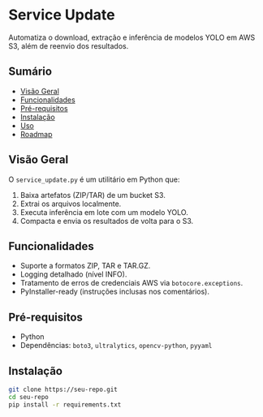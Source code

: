 # Service Update

Automatiza o download, extração e inferência de modelos YOLO em AWS S3, além de reenvio dos resultados.

## Sumário
- [Visão Geral](#visão-geral)  
- [Funcionalidades](#funcionalidades)  
- [Pré-requisitos](#pré-requisitos)  
- [Instalação](#instalação)  
- [Uso](#uso)  
- [Roadmap](#roadmap)  

## Visão Geral
O `service_update.py` é um utilitário em Python que:
1. Baixa artefatos (ZIP/TAR) de um bucket S3.  
2. Extrai os arquivos localmente.  
3. Executa inferência em lote com um modelo YOLO.  
4. Compacta e envia os resultados de volta para o S3.  

## Funcionalidades
- Suporte a formatos ZIP, TAR e TAR.GZ.  
- Logging detalhado (nível INFO).  
- Tratamento de erros de credenciais AWS via `botocore.exceptions`.  
- PyInstaller-ready (instruções inclusas nos comentários).  

## Pré-requisitos
- Python 
- Dependências: `boto3`, `ultralytics`, `opencv-python`, `pyyaml`

## Instalação
```bash
git clone https://seu-repo.git
cd seu-repo
pip install -r requirements.txt
